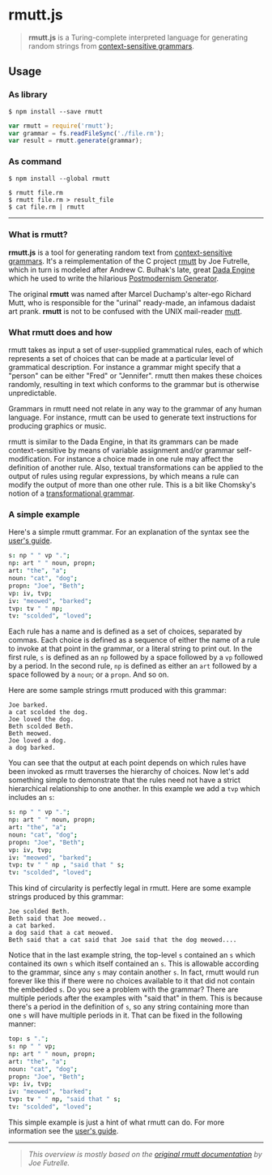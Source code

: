 # rmutt.js

> **rmutt.js** is a Turing-complete interpreted language for
generating random strings from [context-sensitive grammars](https://en.wikipedia.org/wiki/Context-sensitive_grammar).


## Usage

### As library

    $ npm install --save rmutt

``` javascript
var rmutt = require('rmutt');
var grammar = fs.readFileSync('./file.rm');
var result = rmutt.generate(grammar);
```

### As command

    $ npm install --global rmutt

    $ rmutt file.rm
    $ rmutt file.rm > result_file
    $ cat file.rm | rmutt

---

### What is rmutt?

**rmutt.js** is a tool for generating random text from
[context-sensitive grammars](https://en.wikipedia.org/wiki/Context-sensitive_grammar). It's a  reimplementation of the C project
[rmutt](http://sourceforge.net/projects/rmutt/) by Joe Futrelle,
which in turn is modeled after Andrew C. Bulhak's late, great
[Dada Engine](http://dev.null.org/dadaengine/) which he used
to write the hilarious [Postmodernism Generator](https://en.wikipedia.org/wiki/Postmodernism_Generator).

The original **rmutt** was named after Marcel Duchamp's alter-ego Richard Mutt, who is responsible for the "urinal" ready-made, an infamous dadaist art prank. **rmutt** is not to be confused with the UNIX mail-reader [mutt](http://www.mutt.org/).

### What rmutt does and how

rmutt takes as input a set of user-supplied grammatical rules, each of which represents a set of choices that can be made at a particular level of grammatical description. For instance a grammar might specify that a "person" can be either "Fred" or "Jennifer". rmutt then makes these choices randomly, resulting in text which conforms to the grammar but is otherwise unpredictable.

Grammars in rmutt need not relate in any way to the grammar of any human language. For instance, rmutt can be used to generate text instructions for producing graphics or music.

rmutt is similar to the Dada Engine, in that its grammars can be made context-sensitive by means of variable assignment and/or grammar self-modification. For instance a choice made in one rule may affect the definition of another rule. Also, textual transformations can be applied to the output of rules using regular expressions, by which means a rule can modify the output of more than one other rule. This is a bit like Chomsky's notion of a [transformational grammar](https://en.wikipedia.org/wiki/Transformational_grammar).

### A simple example

Here's a simple rmutt grammar. For an explanation of the syntax see the [user's guide](GUIDE.md).

``` coffeescript
s: np " " vp ".";
np: art " " noun, propn;
art: "the", "a";
noun: "cat", "dog";
propn: "Joe", "Beth";
vp: iv, tvp;
iv: "meowed", "barked";
tvp: tv " " np;
tv: "scolded", "loved";
```

Each rule has a name and is defined as a set of choices, separated by commas. Each choice is defined as a sequence of either the name of a rule to invoke at that point in the grammar, or a literal string to print out. In the first rule, `s` is defined as an `np` followed by a space followed by a `vp` followed by a period. In the second rule, `np` is defined as either an `art` followed by a space followed by a `noun`; or a `propn`. And so on.

Here are some sample strings rmutt produced with this grammar:

```
Joe barked.
a cat scolded the dog.
Joe loved the dog.
Beth scolded Beth.
Beth meowed.
Joe loved a dog.
a dog barked.
```

You can see that the output at each point depends on which rules have been invoked as rmutt traverses the hierarchy of choices. Now let's add something simple to demonstrate that the rules need not have a strict hierarchical relationship to one another. In this example we add a `tvp` which includes an `s`:

``` coffeescript
s: np " " vp ".";
np: art " " noun, propn;
art: "the", "a";
noun: "cat", "dog";
propn: "Joe", "Beth";
vp: iv, tvp;
iv: "meowed", "barked";
tvp: tv " " np , "said that " s;
tv: "scolded", "loved";
```

This kind of circularity is perfectly legal in rmutt. Here are some example strings produced by this grammar:

```
Joe scolded Beth.
Beth said that Joe meowed..
a cat barked.
a dog said that a cat meowed.
Beth said that a cat said that Joe said that the dog meowed....
```

Notice that in the last example string, the top-level `s` contained an `s` which contained its own `s` which itself contained an `s`. This is allowable according to the grammar, since any `s` may contain another `s`. In fact, rmutt would run forever like this if there were no choices available to it that did not contain the embedded `s`. Do you see a problem with the grammar? There are multiple periods after the examples with "said that" in them. This is because there's a period in the definition of `s`, so any string containing more than one `s` will have multiple periods in it. That can be fixed in the following manner:

``` coffeescript
top: s ".";
s: np " " vp;
np: art " " noun, propn;
art: "the", "a";
noun: "cat", "dog";
propn: "Joe", "Beth";
vp: iv, tvp;
iv: "meowed", "barked";
tvp: tv " " np, "said that " s;
tv: "scolded", "loved";
```

This simple example is just a hint of what rmutt can do. For more information see the [user's guide](GUIDE.md).

---
> *This overview is mostly based on the [original rmutt documentation](https://web.archive.org/web/20140218115250/http://www.schneertz.com/rmutt) by Joe Futrelle.*

